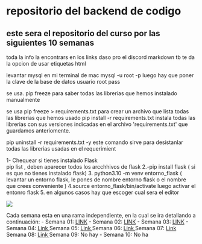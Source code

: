 # repositorio del backend de codigo
## este sera el repositorio del curso por las siguientes 10 semanas

toda la info la encontrars en los links  daso pro el discord
markdown tb te da la opcion de usar etiquetas html

levantar mysql en mi terminal de mac
mysql -u root -p  luego hay que poner la clave de la base de datos          usuario root       pass 

se usa.  pip freeze    para saber todas las librerias que hemos instalado manualmente 

se usa    pip freeze > requirements.txt  para crear un archivo que lista todas las librerias que hemos usado
pip install -r requirements.txt   instala todas las librerias con sus versiones indicadas en el archivo 'requirements.txt' que guardamos anteriomente.

pip uninstall -r requirements.txt -y   este comando sirve para desistanlar todas las librerias usadas en el requerimient

1- Chequear si tienes instalado Flask  
pip list , deben aparecer todos los arcchhivos de flask 
2.-pip install flask ( si es que no tienes instalado flask)
3. python3.10 -m venv entorno_flask ( levantar un entorno flask, le pones de nombre entorno flask o el nombre que crees conveniente )
4.source entorno_flask/bin/activate luego activar  el entonro flask
5. en algunos casos hay que escoger cual sera el editor 

<p aling="center" >
<img src='https://codigo.edu.pe/public/img/codigo-logo.png'>

</p>


Cada semana esta en una rama independiente, en la cual se ira detallando a continuación: -
 Semana 01: <a href="https://github.com/angelsanchezh/backend-g9/tree/semana01">LINK</a> - 
 Semana 02: <a href="https://github.com/angelsanchezh/backend-g9/tree/semana02">LINK</a> -
  Semana 03: <a href="https://github.com/ederivero/backend-g9/tree/semana03">LINK</a> - 
  Semana 04: <a href="https://github.com/ederivero/backend-g9/tree/semana04">Link </a>
  Semana 05: <a href="https://github.com/ederivero/backend-g9/tree/semana05">Link </a>
  Semana 06:  <a href="https://github.com/ederivero/backend-g9/tree/semana06">Link </a>
  Semana 07:  <a href="https://github.com/ederivero/backend-g9/tree/semana07">Link </a>
  Semana 08: <a href="https://github.com/ederivero/backend-g9/tree/semana08">Link </a>
  Semana 09: No hay - 
  Semana 10: No ha
